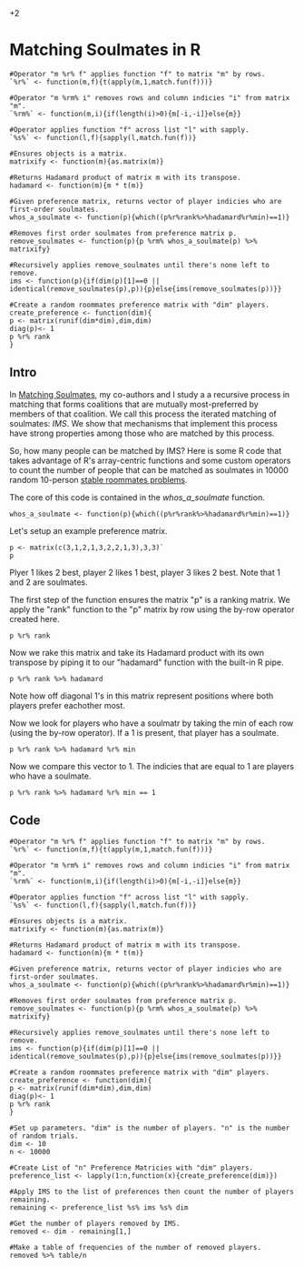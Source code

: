 +2

# Matching Soulmates in R

```{r, IMSsetup, echo=FALSE}
#Operator "m %r% f" applies function "f" to matrix "m" by rows. 
`%r%` <- function(m,f){t(apply(m,1,match.fun(f)))}

#Operator "m %rm% i" removes rows and column indicies "i" from matrix "m". 
`%rm%` <- function(m,i){if(length(i)>0){m[-i,-i]}else{m}}  

#Operator applies function "f" across list "l" with sapply.
`%s%` <- function(l,f){sapply(l,match.fun(f))}

#Ensures objects is a matrix.
matrixify <- function(m){as.matrix(m)}

#Returns Hadamard product of matrix m with its transpose.
hadamard <- function(m){m * t(m)}

#Given preference matrix, returns vector of player indicies who are first-order soulmates.
whos_a_soulmate <- function(p){which((p%r%rank%>%hadamard%r%min)==1)}

#Removes first order soulmates from preference matrix p.
remove_soulmates <- function(p){p %rm% whos_a_soulmate(p) %>% matrixify}

#Recursively applies remove_soulmates until there's none left to remove.
ims <- function(p){if(dim(p)[1]==0 || identical(remove_soulmates(p),p)){p}else{ims(remove_soulmates(p))}}

#Create a random roommates preference matrix with "dim" players.
create_preference <- function(dim){
p <- matrix(runif(dim*dim),dim,dim)
diag(p)<- 1
p %r% rank
}
```

## Intro

In [Matching Soulmates](../2.%20Working%20Papers/MatchingSoulmates.html), my co-authors and I study a a recursive process in matching that
forms coalitions that are mutually most-preferred by members of that coalition. We call this process the iterated matching of soulmates: *IMS*. We show that mechanisms that implement this process have strong properties among those who are matched by this process.  

So, how many people can be matched by IMS? Here is some R code that takes advantage of R's array-centric functions and some custom operators to count the number of people that can be matched as soulmates in 10000 random 10-person [stable roommates problems](https://en.wikipedia.org/wiki/Stable_roommates_problem).  

The core of this code is contained in the *whos_a_soulmate* function. 

```{r, whos, eval=FALSE}
whos_a_soulmate <- function(p){which((p%r%rank%>%hadamard%r%min)==1)}
```

Let's setup an example preference matrix. 

```{r, setupp, eval=TRUE}
p <- matrix(c(3,1,2,1,3,2,2,1,3),3,3)`
p
```

Plyer 1 likes 2 best, player 2 likes 1 best, player 3 likes 2 best. Note that 1 and 2 are soulmates.  

The first step of the function ensures the matrix "p" is a ranking matrix. We apply the "rank" function to the "p" matrix by row using the by-row operator created here.

```{r, step1, eval=TRUE}
p %r% rank
```

Now we rake this matrix and take its Hadamard product with its own transpose by piping it to our "hadamard" function with the built-in R pipe. 

```{r, step2, eval=TRUE}
p %r% rank %>% hadamard
```

Note how off diagonal 1's in this matrix represent positions where both players prefer eachother most.

Now we look for players who have a soulmatr by taking the min of each row (using the by-row operator). If a 1 is present, that player has a soulmate. 

```{r, step3, eval=TRUE}
p %r% rank %>% hadamard %r% min
```

Now we compare this vector to 1. The indicies that are equal to 1 are players who have a soulmate. 

```{r, step4, eval=TRUE}
p %r% rank %>% hadamard %r% min == 1
```

## Code

```{r, IMS, echo=TRUE}
#Operator "m %r% f" applies function "f" to matrix "m" by rows. 
`%r%` <- function(m,f){t(apply(m,1,match.fun(f)))}

#Operator "m %rm% i" removes rows and column indicies "i" from matrix "m". 
`%rm%` <- function(m,i){if(length(i)>0){m[-i,-i]}else{m}}  

#Operator applies function "f" across list "l" with sapply.
`%s%` <- function(l,f){sapply(l,match.fun(f))}

#Ensures objects is a matrix.
matrixify <- function(m){as.matrix(m)}

#Returns Hadamard product of matrix m with its transpose.
hadamard <- function(m){m * t(m)}

#Given preference matrix, returns vector of player indicies who are first-order soulmates.
whos_a_soulmate <- function(p){which((p%r%rank%>%hadamard%r%min)==1)}

#Removes first order soulmates from preference matrix p.
remove_soulmates <- function(p){p %rm% whos_a_soulmate(p) %>% matrixify}

#Recursively applies remove_soulmates until there's none left to remove.
ims <- function(p){if(dim(p)[1]==0 || identical(remove_soulmates(p),p)){p}else{ims(remove_soulmates(p))}}

#Create a random roommates preference matrix with "dim" players.
create_preference <- function(dim){
p <- matrix(runif(dim*dim),dim,dim)
diag(p)<- 1
p %r% rank
}

#Set up parameters. "dim" is the number of players. "n" is the number of random trials. 
dim <- 10
n <- 10000

#Create List of "n" Preference Matricies with "dim" players.
preference_list <- lapply(1:n,function(x){create_preference(dim)})

#Apply IMS to the list of preferences then count the number of players remaining.
remaining <- preference_list %s% ims %s% dim 

#Get the number of players removed by IMS.
removed <- dim - remaining[1,]

#Make a table of frequencies of the number of removed players.
removed %>% table/n

```

